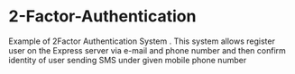# 2-Factor-Authentication
Example of 2Factor Authentication System . This system allows register user on the Express server via e-mail and phone number and then confirm identity of user sending SMS under given mobile phone number 
